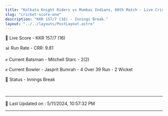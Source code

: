 ```yaml
---
title: "Kolkata Knight Riders vs Mumbai Indians, 60th Match - Live Cricket Score"
slug: "cricket-score-one"
description: "KKR 157/7 (16) - Innings Break."
layout: "../../layouts/PostLayout.astro"
---
```


🔴 Live Score - KKR 157/7 (16)  

📊 Run Rate - CRR: 9.81  

✊ Current Batsman - Mitchell Starc - 2(2)  

✊ Current Bowler - Jasprit Bumrah - 4 Over 39 Run - 2 Wicket  

📑 Status - Innings Break

<br />

***

📝 Last Updated on : 5/11/2024, 10:57:32 PM

***

